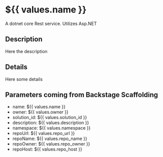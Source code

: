# ${{ values.name }}

A dotnet core Rest service. Utilizes Asp.NET

## Description

Here the description

## Details

Here some details

## Parameters coming from Backstage Scaffolding

* name: ${{ values.name }}
* owner: ${{ values.owner }}
* solution_id: ${{ values.solution_id }}
* description: ${{ values.description }}
* namespace: ${{ values.namespace }}
* repoUrl: ${{ values.repo_url }}
* repoName: ${{ values.repo_name }}
* repoOwner: ${{ values.repo_owner }}
* repoHost: ${{ values.repo_host }}
